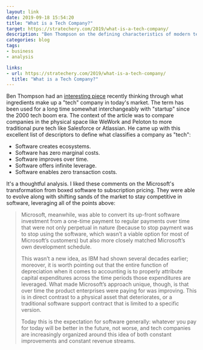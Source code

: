 ```yaml
---
layout: link
date: 2019-09-18 15:54:20
title: "What is a Tech Company?"
target: https://stratechery.com/2019/what-is-a-tech-company/
description: "Ben Thompson on the defining characteristics of modern tech companies."
categories: blog
tags:
- business
- analysis

links:
- url: https://stratechery.com/2019/what-is-a-tech-company/
  title: "What is a Tech Company?"
---
```


Ben Thompson had an [interesting piece](https://stratechery.com/2019/what-is-a-tech-company/ "What is a Tech Company?") recently thinking through what ingredients make up a "tech" company in today's market. The term has been used for a long time somewhat interchangeably with "startup" since the 2000 tech boom era. The context of the article was to compare companies in the physical space like WeWork and Peloton to more traditional pure tech like Salesforce or Atlassian. He came up with this excellent list of descriptors to define what classifies a company as "tech":

* Software creates ecosystems.
* Software has zero marginal costs.
* Software improves over time.
* Software offers infinite leverage.
* Software enables zero transaction costs.

It's a thoughtful analysis. I liked these comments on the Microsoft's transformation from boxed software to subscription pricing. They were able to evolve along with shifting sands of the market to stay competitive in software, leveraging all of the points above:

> Microsoft, meanwhile, was able to convert its up-front software investment from a one-time payment to regular payments over time that were not only perpetual in nature (because to stop payment was to stop using the software, which wasn’t a viable option for most of Microsoft’s customers) but also more closely matched Microsoft’s own development schedule.
>
> This wasn’t a new idea, as IBM had shown several decades earlier; moreover, it is worth pointing out that the entire function of depreciation when it comes to accounting is to properly attribute capital expenditures across the time periods those expenditures are leveraged. What made Microsoft’s approach unique, though, is that over time the product enterprises were paying for was improving. This is in direct contrast to a physical asset that deteriorates, or a traditional software support contract that is limited to a specific version.
>
> Today this is the expectation for software generally: whatever you pay for today will be better in the future, not worse, and tech companies are increasingly organized around this idea of both constant improvements and constant revenue streams.
